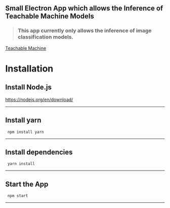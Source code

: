 ## Small Electron App which allows the Inference of Teachable Machine Models

> ### This app currently only allows the inference of image classification models.

[Teachable Machine](https://teachablemachine.withgoogle.com/)

# Installation

## Install Node.js

https://nodejs.org/en/download/

---

## Install yarn

     npm install yarn

---

## Install dependencies

     yarn install

---

## Start the App

     npm start

---
